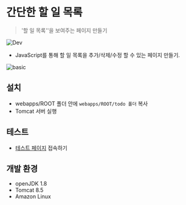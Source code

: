 # 간단한 할 일 목록
> '할 일 목록''을 보여주는 페이지 만들기

![Dev][dev-image]
- JavaScript를 통해 할 일 목록을 추가/삭제/수정 할 수 있는 페이지 만들기.

![basic](https://user-images.githubusercontent.com/25261274/76545997-106f6d80-64ce-11ea-8666-d7b91e1b5109.PNG)

## 설치
- webapps/ROOT 폴더 안에 `webapps/ROOT/todo 폴더` 복사
- Tomcat 서버 실행

## 테스트
- [테스트 페이지][homepage] 접속하기

## 개발 환경
- openJDK 1.8
- Tomcat 8.5
- Amazon Linux


<!-- Markdown link & img dfn's -->
[dev-image]: https://img.shields.io/badge/Dev-Web-orange
[homepage]: http://truebird.tk/todo
